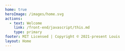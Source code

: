 ```yaml
---
home: true
heroImage: /images/home.svg
actions:
  - text: Welcome
    link: /front-end/javascript/this.md
    type: primary
footer: MIT Licensed | Copyright © 2021-present Louis
layout: Home
---
```

